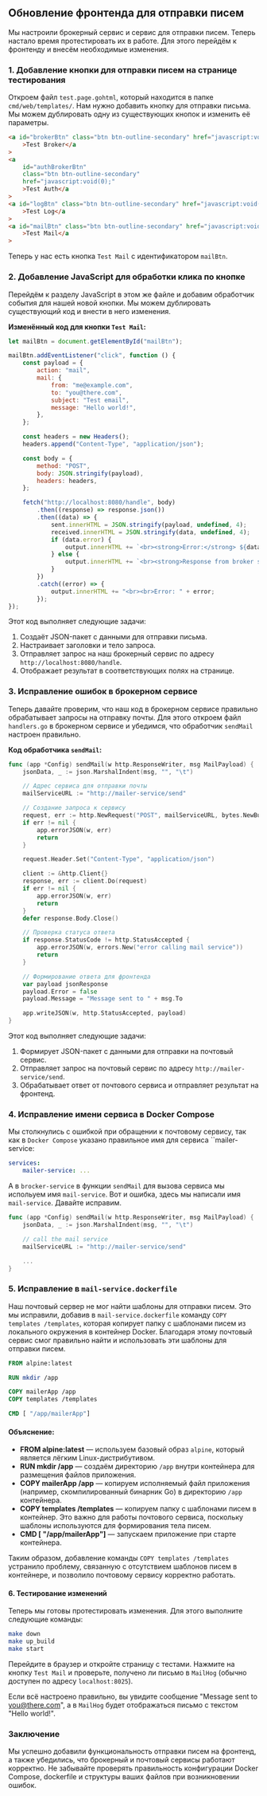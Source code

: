 ## Обновление фронтенда для отправки писем

Мы настроили брокерный сервис и сервис для отправки писем. Теперь настало время протестировать их в работе. Для этого перейдём к фронтенду и внесём необходимые изменения.

### 1. Добавление кнопки для отправки писем на странице тестирования

Откроем файл `test.page.gohtml`, который находится в папке `cmd/web/templates/`. Нам нужно добавить кнопку для отправки письма. Мы можем дублировать одну из существующих кнопок и изменить её параметры.

```html
<a id="brokerBtn" class="btn btn-outline-secondary" href="javascript:void(0);"
    >Test Broker</a
>
<a
    id="authBrokerBtn"
    class="btn btn-outline-secondary"
    href="javascript:void(0);"
    >Test Auth</a
>
<a id="logBtn" class="btn btn-outline-secondary" href="javascript:void(0);"
    >Test Log</a
>
<a id="mailBtn" class="btn btn-outline-secondary" href="javascript:void(0);"
    >Test Mail</a
>
```

Теперь у нас есть кнопка `Test Mail` с идентификатором `mailBtn`.

### 2. Добавление JavaScript для обработки клика по кнопке

Перейдём к разделу JavaScript в этом же файле и добавим обработчик события для нашей новой кнопки. Мы можем дублировать существующий код и внести в него изменения.

**Изменённый код для кнопки `Test Mail`:**

```javascript
let mailBtn = document.getElementById("mailBtn");

mailBtn.addEventListener("click", function () {
    const payload = {
        action: "mail",
        mail: {
            from: "me@example.com",
            to: "you@there.com",
            subject: "Test email",
            message: "Hello world!",
        },
    };

    const headers = new Headers();
    headers.append("Content-Type", "application/json");

    const body = {
        method: "POST",
        body: JSON.stringify(payload),
        headers: headers,
    };

    fetch("http://localhost:8080/handle", body)
        .then((response) => response.json())
        .then((data) => {
            sent.innerHTML = JSON.stringify(payload, undefined, 4);
            received.innerHTML = JSON.stringify(data, undefined, 4);
            if (data.error) {
                output.innerHTML += `<br><strong>Error:</strong> ${data.message}`;
            } else {
                output.innerHTML += `<br><strong>Response from broker service</strong>: ${data.message}`;
            }
        })
        .catch((error) => {
            output.innerHTML += "<br><br>Error: " + error;
        });
});
```

Этот код выполняет следующие задачи:

1. Создаёт JSON-пакет с данными для отправки письма.
2. Настраивает заголовки и тело запроса.
3. Отправляет запрос на наш брокерный сервис по адресу `http://localhost:8080/handle`.
4. Отображает результат в соответствующих полях на странице.

### 3. Исправление ошибок в брокерном сервисе

Теперь давайте проверим, что наш код в брокерном сервисе правильно обрабатывает запросы на отправку почты. Для этого откроем файл `handlers.go` в брокерном сервисе и убедимся, что обработчик `sendMail` настроен правильно.

**Код обработчика `sendMail`:**

```go
func (app *Config) sendMail(w http.ResponseWriter, msg MailPayload) {
    jsonData, _ := json.MarshalIndent(msg, "", "\t")

    // Адрес сервиса для отправки почты
    mailServiceURL := "http://mailer-service/send"

    // Создание запроса к сервису
    request, err := http.NewRequest("POST", mailServiceURL, bytes.NewBuffer(jsonData))
    if err != nil {
        app.errorJSON(w, err)
        return
    }

    request.Header.Set("Content-Type", "application/json")

    client := &http.Client{}
    response, err := client.Do(request)
    if err != nil {
        app.errorJSON(w, err)
        return
    }
    defer response.Body.Close()

    // Проверка статуса ответа
    if response.StatusCode != http.StatusAccepted {
        app.errorJSON(w, errors.New("error calling mail service"))
        return
    }

    // Формирование ответа для фронтенда
    var payload jsonResponse
    payload.Error = false
    payload.Message = "Message sent to " + msg.To

    app.writeJSON(w, http.StatusAccepted, payload)
}
```

Этот код выполняет следующие задачи:

1. Формирует JSON-пакет с данными для отправки на почтовый сервис.
2. Отправляет запрос на почтовый сервис по адресу `http://mailer-service/send`.
3. Обрабатывает ответ от почтового сервиса и отправляет результат на фронтенд.

### 4. Исправление имени сервиса в Docker Compose

Мы столкнулись с ошибкой при обращении к почтовому сервису, так как в `Docker Compose` указано правильное имя для сервиса ``mailer-service:

```yaml
services:
    mailer-service: ...
```

А в `brocker-service` в функции `sendMail` для вызова сервиса мы испольуем имя `mail-service`. Вот и ошибка, здесь мы написали имя `mail-service`. Давайте исправим.

```go
func (app *Config) sendMail(w http.ResponseWriter, msg MailPayload) {
	jsonData, _ := json.MarshalIndent(msg, "", "\t")

	// call the mail service
	mailServiceURL := "http://mailer-service/send"

    ...
}

```

### 5. Исправление в `mail-service.dockerfile`

Наш почтовый сервер не мог найти шаблоны для отправки писем. Это мы исправили, добавив в `mail-service.dockerfile` команду `COPY templates /templates`, которая копирует папку с шаблонами писем из локального окружения в контейнер Docker. Благодаря этому почтовый сервис смог правильно найти и использовать эти шаблоны для отправки писем.

```dockerfile
FROM alpine:latest

RUN mkdir /app

COPY mailerApp /app
COPY templates /templates

CMD [ "/app/mailerApp"]

```

#### Объяснение:

-   **FROM alpine:latest** — используем базовый образ `alpine`, который является лёгким Linux-дистрибутивом.
-   **RUN mkdir /app** — создаём директорию `/app` внутри контейнера для размещения файлов приложения.
-   **COPY mailerApp /app** — копируем исполняемый файл приложения (например, скомпилированный бинарник Go) в директорию `/app` контейнера.
-   **COPY templates /templates** — копируем папку с шаблонами писем в контейнер. Это важно для работы почтового сервиса, поскольку шаблоны используются для формирования тела писем.
-   **CMD [ "/app/mailerApp"]** — запускаем приложение при старте контейнера.

Таким образом, добавление команды `COPY templates /templates` устранило проблему, связанную с отсутствием шаблонов писем в контейнере, и позволило почтовому сервису корректно работать.

#### 6. Тестирование изменений

Теперь мы готовы протестировать изменения. Для этого выполните следующие команды:

```bash
make down
make up_build
make start
```

Перейдите в браузер и откройте страницу с тестами. Нажмите на кнопку `Test Mail` и проверьте, получено ли письмо в `MailHog` (обычно доступен по адресу `localhost:8025`).

Если всё настроено правильно, вы увидите сообщение "Message sent to you@there.com", а в `MailHog` будет отображаться письмо с текстом "Hello world!".

### Заключение

Мы успешно добавили функциональность отправки писем на фронтенд, а также убедились, что брокерный и почтовый сервисы работают корректно. Не забывайте проверять правильность конфигурации Docker Compose, dockerfile и структуры ваших файлов при возникновении ошибок.
